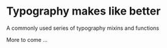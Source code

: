 # Typography makes like better

A commonly used series of typography mixins and functions

More to come ...